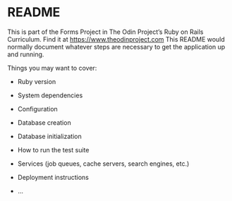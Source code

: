 # README
This is part of the Forms Project in The Odin Project’s Ruby on Rails Curriculum. Find it at https://www.theodinproject.com
This README would normally document whatever steps are necessary to get the
application up and running.

Things you may want to cover:

* Ruby version

* System dependencies

* Configuration

* Database creation

* Database initialization

* How to run the test suite

* Services (job queues, cache servers, search engines, etc.)

* Deployment instructions

* ...
